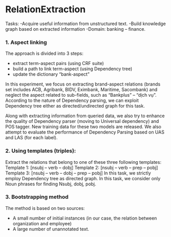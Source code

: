 # RelationExtraction
Tasks: 
-Acquire useful information from unstructured text. 
-Build knowledge graph based on extracted information 
-Domain: banking – finance.

### 1. Aspect linking

The approach is divided into 3 steps:
+ extract term-aspect pairs (using CRF suite)
+ build a path to link term-aspect (using Dependency tree)
+ update the dictionary “bank-aspect”

In this experiment, we focus on extracting brand-aspect relations (brands set includes ACB, Agribank, BIDV, Eximbank, Maritime, Sacombank) and neglect the aspect related to sub-fields, such as “Bankplus” – “dịch vụ”. According to the nature of Dependency parsing, we can exploit Dependency tree either as directed/undirected graph for this task. 

Along with extracting information from queried data, we also try to enhance the quality of Dependency parser (moving to Universal dependency) and POS tagger. New training data for these two models are released.
We also attempt to evaluate the performance of Dependency Parsing based on UAS and LAS (for each label).

### 2. Using templates (triples):
Extract the relations that belong to one of these three following templates:
Template 1: [nsubj – verb – dobj]
Template 2: [nsubj – verb – prep – pobj]
Template 3: [nsubj – verb – dobj – prep – pobj]
In this task, we strictly employ Dependency tree as directed graph.
In this task, we consider only Noun phrases for finding Nsubj, dobj, pobj.

### 3. Bootstrapping method

The method is based on two sources:
+ A small number of initial instances (in our case, the relation between organization and employee)
+ A large number of unannotated text.



